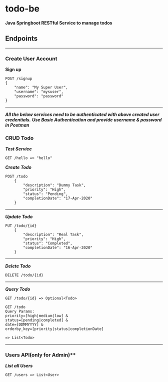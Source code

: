 # todo-be
#### Java Springboot RESTful Service to manage todos


## Endpoints
---

### Create User Account

**Sign up**
```
POST /signup
{
	"name": "My Super User",
	"username": "mysuser",
	"password": "password"
}
```
---
**_All the below services need to be authenticated with above created user credentials._**
**_Use Basic Authentication and provide username & password in Postman_**

### CRUD Todo

***Test Service***
```
GET /hello => "hello"
```

***Create Todo***
```
POST /todo
    {   
        "description": "Dummy Task",
        "priority": "High",
        "status": "Pending",
        "completionDate": "17-Apr-2020"
    }
 ```

---
***Update Todo***
```
PUT /todo/{id}
    {
        "description": "Real Task",
        "priority": "High",
        "status": "Completed",
        "completionDate": "16-Apr-2020"
    }
 ```
 ---
 
 ***Delete Todo***
 ```
 DELETE /todo/{id}

 ```
 
 ---
 
 ***Query Todo***
 
```
GET /todo/{id} => Optional<Todo>
```

```
GET /todo
Query Params:
priority=[high|medium|low] &
status=[pending|completed] &
date=[DDMMYYYY] &
orderby_key=[priority|status|completionDate]

=> List<Todo>
```
---

### Users API(only for Admin)**

***List all Users***
```
GET /users => List<User>
```
